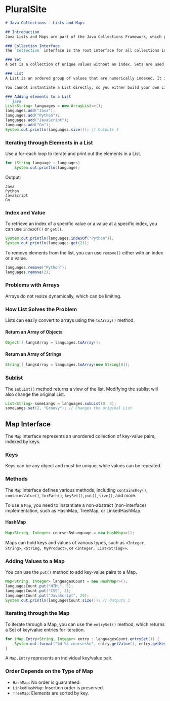 # PluralSite
```markdown
# Java Collections - Lists and Maps

## Introduction
Java Lists and Maps are part of the Java Collections Framework, which provides a set of classes and interfaces to work with collections of objects. In this README, we'll explore Lists and Maps, their interfaces, methods, and common operations.

### Collection Interface
The `Collection` interface is the root interface for all collections in Java. To be considered a collection, certain methods must be implemented, including `add()`, `remove()`, `size()`, `contains()`, and more. Collections can be divided into two subgroups: Lists and Sets.

### Set
A Set is a collection of unique values without an index. Sets are used to store a group of general Java objects.

### List
A List is an ordered group of values that are numerically indexed. It is also an interface, implementing methods of the `Collection` interface and providing its own methods, such as `add()`, `add() at index`, `set()`, `remove() at index`, `indexOf()`, `sublist()`, and `set()`.

You cannot instantiate a List directly, so you either build your own List or use Java's implemented non-abstract List classes like ArrayList, LinkedList, Vector, or Stack. To maintain flexibility, declare your List variable as a general List to change the type of the List throughout the code without altering the variable declaration.

### Adding elements to a List
```java
List<String> languages = new ArrayList<>();
languages.add("Java");
languages.add("Python");
languages.add("JavaScript");
languages.add("Go");
System.out.println(languages.size()); // Outputs 4
```

### Iterating through Elements in a List
Use a for-each loop to iterate and print out the elements in a List.
```java
for (String language : languages)
    System.out.println(language);
```
Output:
```
Java
Python
JavaScript
Go
```

### Index and Value
To retrieve an index of a specific value or a value at a specific index, you can use `indexOf()` or `get()`.
```java
System.out.println(languages.indexOf("Python"));
System.out.println(languages.get(2));
```

To remove elements from the list, you can use `remove()` either with an index or a value.
```java
languages.remove("Python");
languages.remove(2);
```

### Problems with Arrays
Arrays do not resize dynamically, which can be limiting.

### How List Solves the Problem
Lists can easily convert to arrays using the `toArray()` method.

#### Return an Array of Objects
```java
Object[] langsArray = languages.toArray();
```

#### Return an Array of Strings
```java
String[] langsArray = languages.toArray(new String[0]);
```

### Sublist
The `subList()` method returns a view of the list. Modifying the sublist will also change the original List.
```java
List<String> someLangs = languages.subList(0, 3);
someLangs.set(2, "Groovy"); // Changes the original List
```

## Map Interface
The `Map` interface represents an unordered collection of key-value pairs, indexed by keys.

### Keys
Keys can be any object and must be unique, while values can be repeated.

### Methods
The `Map` interface defines various methods, including `containsKey()`, `containsValue()`, `forEach()`, `keySet()`, `put()`, `size()`, and more.

To use a `Map`, you need to instantiate a non-abstract (non-interface) implementation, such as HashMap, TreeMap, or LinkedHashMap.

#### HashMap
```java
Map<String, Integer> coursesByLanguage = new HashMap<>();
```

Maps can hold keys and values of various types, such as `<Integer, String>`, `<String, MyProduct>`, or `<Integer, List<String>>`.

### Adding Values to a Map
You can use the `put()` method to add key-value pairs to a Map.
```java
Map<String, Integer> languagesCount = new HashMap<>();
languagesCount.put("HTML", 5);
languagesCount.put("CSS", 3);
languagesCount.put("JavaScript", 20);
System.out.println(languagesCount.size()); // Outputs 3
```

### Iterating through the Map
To iterate through a Map, you can use the `entrySet()` method, which returns a Set of key/value entries for iteration.
```java
for (Map.Entry<String, Integer> entry : languagesCount.entrySet()) {
    System.out.format("%d %s courses%n", entry.getValue(), entry.getKey());
}
```

A `Map.Entry` represents an individual key/value pair.

### Order Depends on the Type of Map
- `HashMap`: No order is guaranteed.
- `LinkedHashMap`: Insertion order is preserved.
- `TreeMap`: Elements are sorted by key.
```

